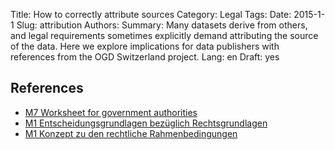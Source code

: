 Title: How to correctly attribute sources
Category: Legal
Tags:
Date: 2015-1-1
Slug: attribution
Authors:
Summary: Many datasets derive from others, and legal requirements sometimes explicitly demand attributing the source of the data. Here we explore implications for data publishers with references from the OGD Switzerland project.
Lang: en
Draft: yes


## References

- [M7 Worksheet for government authorities](/ref-m7-recht-arbeitshilfe-en)
- [M1 Entscheidungsgrundlagen bezüglich Rechtsgrundlagen](/ref-m1-entscheid-rechtsgrundlagen-de)
- [M1 Konzept zu den rechtliche Rahmenbedingungen](/ref-m1-rechtliche-rahmen-de)

